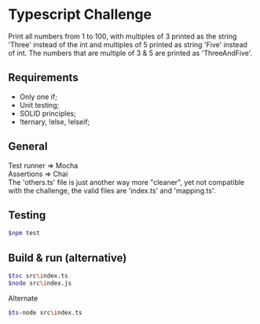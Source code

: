 # Typescript Challenge
Print all numbers from 1 to 100, with multiples of 3 printed as the string 'Three' instead of the int and multiples of 5 printed as string 'Five' instead of int.
The numbers that are multiple of 3 & 5 are printed as 'ThreeAndFive'.

## Requirements
- Only one if;
- Unit testing;
- SOLID principles;
- !ternary, !else, !elseif;

## General
Test runner => Mocha\
Assertions => Chai\
The 'others.ts' file is just another way more "cleaner", yet not compatible with the challenge, the valid files are 'index.ts' and 'mapping.ts'.

## Testing
```bash
$npm test
```

## Build & run (alternative)
```bash
$tsc src\index.ts
$node src\index.js
```
Alternate
```bash
$ts-node src\index.ts
```
